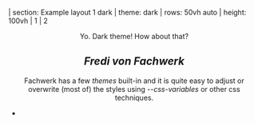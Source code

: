 | section: Example layout 1 dark
| theme: dark
| rows: 50vh auto
| height: 100vh
| 1
| 2

<center>

  <caption>Yo. Dark theme! How about that?</caption>

  ## <var>Fredi von Fachwerk</var>
  
  Fachwerk has a few <var>themes</var> built-in and it is quite easy to adjust or overwrite (most of) the styles using <var>--css-variables</var> or other css techniques. 

</center>

-

<f-portfolio-wall style="--height:100vh; --smallheight:1000px; --cols:3; --smallcols:2; ">
  
  <f-portfolio-tile 
    title="Opens a bigger image" 
    image="https://res.cloudinary.com/dt8r2uxga/image/upload/w_900/v1574950786/00_background-turntable_eldgzq.jpg" 
    important 
    target="https://res.cloudinary.com/dt8r2uxga/image/upload/h_1080,q_auto/v1574950786/00_background-turntable_eldgzq.jpg" 
    style="--spancols:2; --spanrows:2; --tint:0.5;"
  />
  <f-portfolio-tile 
    title="Goes to project page" 
    image="https://res.cloudinary.com/dt8r2uxga/image/upload/w_600/v1574947419/novomesto_hplrsm.jpg"
    target="Project 1"
    style="--tint:0.2;" 
  />
  <f-portfolio-tile 
    title="Screenshot of Fachwerk" 
    image="https://res.cloudinary.com/dt8r2uxga/image/upload/w_600/v1574947423/fachwerk_iyemq5.jpg" 
    target="https://res.cloudinary.com/dt8r2uxga/image/upload/v1574947423/fachwerk_iyemq5.jpg" 
    style="--spanrows:2; --tint:0.5"
  />
  <f-portfolio-tile 
    title="Project 2 with longer name" 
    image="https://res.cloudinary.com/dt8r2uxga/image/upload/w_600/v1574947422/frankfurt-rullid_r8gse8.jpg" 
    target="Project 2" 
    style="--tint:0.75"
  />
  <f-portfolio-tile 
    title="Another project" 
    image="https://res.cloudinary.com/dt8r2uxga/image/upload/w_400/v1574947419/amsterdam_vn2qvv.jpg" 
    target="etc" 
  />
  <f-portfolio-tile 
    title="This is important!" 
    image="https://res.cloudinary.com/dt8r2uxga/image/upload/w_600/v1574947419/color-sphere_mxc79o.jpg"
    target="https://res.cloudinary.com/dt8r2uxga/image/upload/v1574947419/color-sphere_mxc79o.jpg" 
    style="--spancols:1;"
    important 
  />
</f-portfolio-wall>


